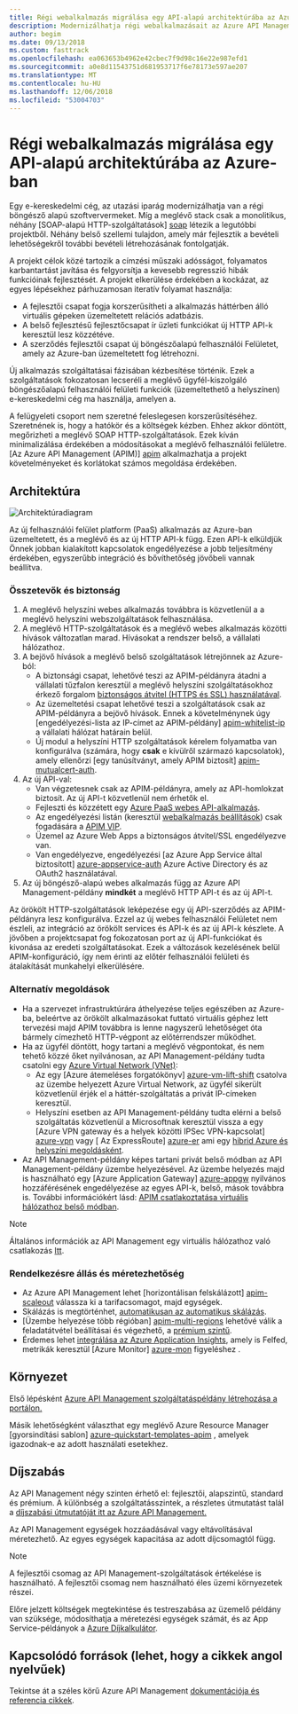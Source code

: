 ```yaml
---
title: Régi webalkalmazás migrálása egy API-alapú architektúrába az Azure-ban
description: Modernizálhatja régi webalkalmazásait az Azure API Management használatával.
author: begim
ms.date: 09/13/2018
ms.custom: fasttrack
ms.openlocfilehash: ea063653b4962e42cbec7f9d98c16e22e987efd1
ms.sourcegitcommit: a0e8d11543751d681953717f6e78173e597ae207
ms.translationtype: MT
ms.contentlocale: hu-HU
ms.lasthandoff: 12/06/2018
ms.locfileid: "53004703"
---
```

# <a name="migrating-a-legacy-web-application-to-an-api-based-architecture-on-azure"></a>Régi webalkalmazás migrálása egy API-alapú architektúrába az Azure-ban

Egy e-kereskedelmi cég, az utazási iparág modernizálhatja van a régi böngésző alapú szoftververmeket. Míg a meglévő stack csak a monolitikus, néhány [SOAP-alapú HTTP-szolgáltatások] [ soap] létezik a legutóbbi projektből. Néhány belső szellemi tulajdon, amely már fejlesztik a bevételi lehetőségekről további bevételi létrehozásának fontolgatják.

A projekt célok közé tartozik a címzési műszaki adósságot, folyamatos karbantartást javítása és felgyorsítja a kevesebb regresszió hibák funkcióinak fejlesztését. A projekt elkerülése érdekében a kockázat, az egyes lépésekhez párhuzamosan iteratív folyamat használja:

* A fejlesztői csapat fogja korszerűsítheti a alkalmazás háttérben álló virtuális gépeken üzemeltetett relációs adatbázis.
* A belső fejlesztésű fejlesztőcsapat ír üzleti funkciókat új HTTP API-k keresztül lesz közzétéve.
* A szerződés fejlesztői csapat új böngészőalapú felhasználói Felületet, amely az Azure-ban üzemeltetett fog létrehozni.

Új alkalmazás szolgáltatásai fázisában kézbesítése történik. Ezek a szolgáltatások fokozatosan lecseréli a meglévő ügyfél-kiszolgáló böngészőalapú felhasználói felületi funkciók (üzemeltethető a helyszínen) e-kereskedelmi cég ma használja, amelyen a.

A felügyeleti csoport nem szeretné feleslegesen korszerűsítéséhez. Szeretnének is, hogy a hatókör és a költségek kézben. Ehhez akkor döntött, megőrizheti a meglévő SOAP HTTP-szolgáltatások. Ezek kíván minimalizálása érdekében a módosításokat a meglévő felhasználói felületre. [Az Azure API Management (APIM)] [ apim] alkalmazhatja a projekt követelményeket és korlátokat számos megoldása érdekében.

## <a name="architecture"></a>Architektúra

![Architektúradiagram][architecture]

Az új felhasználói felület platform (PaaS) alkalmazás az Azure-ban üzemeltetett, és a meglévő és az új HTTP API-k függ. Ezen API-k elküldjük Önnek jobban kialakított kapcsolatok engedélyezése a jobb teljesítmény érdekében, egyszerűbb integráció és bővíthetőség jövőbeli vannak beállítva.

### <a name="components-and-security"></a>Összetevők és biztonság

1. A meglévő helyszíni webes alkalmazás továbbra is közvetlenül a a meglévő helyszíni webszolgáltatások felhasználása.
2. A meglévő HTTP-szolgáltatások és a meglévő webes alkalmazás közötti hívások változatlan marad. Hívásokat a rendszer belső, a vállalati hálózathoz.
3. A bejövő hívások a meglévő belső szolgáltatások létrejönnek az Azure-ból:
    * A biztonsági csapat, lehetővé teszi az APIM-példányra átadni a vállalati tűzfalon keresztül a meglévő helyszíni szolgáltatásokhoz érkező forgalom [biztonságos átvitel (HTTPS és SSL) használatával][apim-ssl].
    * Az üzemeltetési csapat lehetővé teszi a szolgáltatások csak az APIM-példányra a bejövő hívások. Ennek a követelménynek úgy [engedélyezési-lista az IP-címet az APIM-példány] [ apim-whitelist-ip] a vállalati hálózat határain belül.
    * Új modul a helyszíni HTTP szolgáltatások kérelem folyamatba van konfigurálva (számára, hogy **csak** e kívülről származó kapcsolatok), amely ellenőrzi [egy tanúsítványt, amely APIM biztosít] [apim-mutualcert-auth].
1. Az új API-val:
    * Van végzetesnek csak az APIM-példányra, amely az API-homlokzat biztosít. Az új API-t közvetlenül nem érhetők el.
    * Fejleszti és közzétett egy [Azure PaaS webes API-alkalmazás][azure-api-apps].
    * Az engedélyezési listán (keresztül [webalkalmazás beállítások][azure-appservice-ip-restrict]) csak fogadására a [APIM VIP][apim-faq-vip].
    * Üzemel az Azure Web Apps a biztonságos átvitel/SSL engedélyezve van.
    * Van engedélyezve, engedélyezési [az Azure App Service által biztosított] [ azure-appservice-auth] Azure Active Directory és az OAuth2 használatával.
2. Az új böngésző-alapú webes alkalmazás függ az Azure API Management-példány **mindkét** a meglévő HTTP API-t és az új API-t.

Az örökölt HTTP-szolgáltatások leképezése egy új API-szerződés az APIM-példányra lesz konfigurálva. Ezzel az új webes felhasználói Felületet nem észleli, az integráció az örökölt services és API-k és az új API-k készlete. A jövőben a projektcsapat fog fokozatosan port az új API-funkciókat és kivonása az eredeti szolgáltatásokat. Ezek a változások kezelésének belül APIM-konfiguráció, így nem érinti az előtér felhasználói felületi és átalakítását munkahelyi elkerülésére.

### <a name="alternatives"></a>Alternatív megoldások

* Ha a szervezet infrastruktúrára áthelyezése teljes egészében az Azure-ba, beleértve az örökölt alkalmazásokat futtató virtuális géphez lett tervezési majd APIM továbbra is lenne nagyszerű lehetőséget óta bármely címezhető HTTP-végpont az előtérrendszer működhet.
* Ha az ügyfél döntött, hogy tartani a meglévő végpontokat, és nem tehető közzé őket nyilvánosan, az API Management-példány tudta csatolni egy [Azure Virtual Network (VNet)][azure-vnet]:
  * Az egy [Azure átemeléses forgatókönyv] [ azure-vm-lift-shift] csatolva az üzembe helyezett Azure Virtual Network, az ügyfél sikerült közvetlenül érjék el a háttér-szolgáltatás a privát IP-címeken keresztül.
  * Helyszíni esetben az API Management-példány tudta elérni a belső szolgáltatás közvetlenül a Microsoftnak keresztül vissza a egy [Azure VPN gateway és a helyek közötti IPSec VPN-kapcsolat] [ azure-vpn] vagy [ Az ExpressRoute] [ azure-er] ami egy [hibrid Azure és helyszíni megoldásként][azure-hybrid].
* Az API Management-példány képes tartani privát belső módban az API Management-példány üzembe helyezésével. Az üzembe helyezés majd is használható egy [Azure Application Gateway] [ azure-appgw] nyilvános hozzáférésének engedélyezése az egyes API-k, belső, mások továbbra is. További információkért lásd: [APIM csatlakoztatása virtuális hálózathoz belső módban][apim-vnet-internal].

> [!NOTE]
> Általános információk az API Management egy virtuális hálózathoz való csatlakozás [Itt][apim-vnet].

### <a name="availability-and-scalability"></a>Rendelkezésre állás és méretezhetőség

* Az Azure API Management lehet [horizontálisan felskálázott] [ apim-scaleout] válassza ki a tarifacsomagot, majd egységek.
* Skálázás is megtörténhet, [automatikusan az automatikus skálázás][apim-autoscale].
* [Üzembe helyezése több régióban] [ apim-multi-regions] lehetővé válik a feladatátvétel beállításai és végezhető, a [prémium szintű][apim-pricing].
* Érdemes lehet [integrálása az Azure Application Insights][azure-apim-ai], amely is Felfed, metrikák keresztül [Azure Monitor] [ azure-mon] figyeléshez .

## <a name="deployment"></a>Környezet

Első lépésként [Azure API Management szolgáltatáspéldány létrehozása a portálon.][apim-create]

Másik lehetőségként választhat egy meglévő Azure Resource Manager [gyorsindítási sablon] [ azure-quickstart-templates-apim] , amelyek igazodnak-e az adott használati esetekhez.

## <a name="pricing"></a>Díjszabás

Az API Management négy szinten érhető el: fejlesztői, alapszintű, standard és prémium. A különbség a szolgáltatásszintek, a részletes útmutatást talál a [díjszabási útmutatóját itt az Azure API Management.][apim-pricing]

Az API Management egységek hozzáadásával vagy eltávolításával méretezhető. Az egyes egységek kapacitása az adott díjcsomagtól függ.

> [!NOTE]
> A fejlesztői csomag az API Management-szolgáltatások értékelése is használható. A fejlesztői csomag nem használható éles üzemi környezetek részei.

Előre jelzett költségek megtekintése és testreszabása az üzemelő példány van szüksége, módosíthatja a méretezési egységek számát, és az App Service-példányok a [Azure Díjkalkulátor][pricing-calculator].

## <a name="related-resources"></a>Kapcsolódó források (lehet, hogy a cikkek angol nyelvűek)

Tekintse át a széles körű Azure API Management [dokumentációja és referencia cikkek][apim].


<!-- links -->
[architecture]: ./media/architecture-apim-api-scenario.png
[apim-create]: /azure/api-management/get-started-create-service-instance
[apim-git]: /azure/api-management/api-management-configuration-repository-git
[apim-multi-regions]: /azure/api-management/api-management-howto-deploy-multi-region
[apim-autoscale]: /azure/api-management/api-management-howto-autoscale
[apim-scaleout]: /azure/api-management/upgrade-and-scale
[azure-apim-ai]: /azure/api-management/api-management-howto-app-insights
[azure-ai]: /azure/application-insights/
[azure-mon]: /azure/monitoring-and-diagnostics/monitoring-overview
[azure-appgw]: /azure/application-gateway/application-gateway-introduction
[apim-vnet-internal]: /azure/api-management/api-management-howto-integrate-internal-vnet-appgateway
[apim-vnet]: /azure/api-management/api-management-using-with-vnet
[azure-hybrid]: /azure/architecture/reference-architectures/hybrid-networking/
[azure-er]: /azure/expressroute/expressroute-introduction
[azure-vpn]: /azure/vpn-gateway/vpn-gateway-howto-site-to-site-resource-manager-portal
[azure-vnet]: /azure/virtual-network/virtual-networks-overview
[azure-appservice-auth]: /azure/app-service/app-service-authentication-overview#identity-providers
[apim-faq-vip]: /azure/api-management/api-management-faq#is-the-api-management-gateway-ip-address-constant-can-i-use-it-in-firewall-rules
[azure-appservice-ip-restrict]: /azure/app-service/app-service-ip-restrictions
[azure-api-apps]: /azure/app-service/
[apim-ssl]: /azure/api-management/api-management-howto-manage-protocols-ciphers
[apim-mutualcert-auth]: /azure/api-management/api-management-howto-mutual-certificates
[apim-whitelist-ip]: /azure/api-management/api-management-faq#is-the-api-management-gateway-ip-address-constant-can-i-use-it-in-firewall-rules
[anti-corruption-layer-pattern]: /azure/architecture/patterns/anti-corruption-layer
[apim]: /azure/api-management/api-management-key-concepts
[apim-api-design-guidance]: /azure/architecture/best-practices/api-design
[visualstudio-youtube-solid-design]: https://youtu.be/agkWYPUcLpg
[azure-vm-lift-shift]: https://azure.microsoft.com/resources/azure-virtual-datacenter-lift-and-shift-guide/
[standard-pricing-calc]: https://azure.com/e/
[premium-pricing-calc]: https://azure.com/e/
[apim-pricing]: https://azure.microsoft.com/pricing/details/api-management/
[azure-quickstart-templates-apim]: https://azure.microsoft.com/resources/templates/?term=API+Management&pageNumber=1
[soap]: https://en.wikipedia.org/wiki/SOAP
[pricing-calculator]: https://azure.com/e/0e916a861fac464db61342d378cc0bd6

